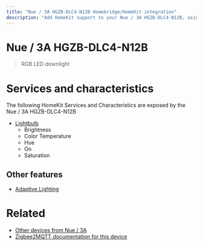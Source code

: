 ```yaml
---
title: "Nue / 3A HGZB-DLC4-N12B Homebridge/HomeKit integration"
description: "Add HomeKit support to your Nue / 3A HGZB-DLC4-N12B, using Homebridge, Zigbee2MQTT and homebridge-z2m."
---
```

<!---
This file has been GENERATED using src/docgen/docgen.ts
DO NOT EDIT THIS FILE MANUALLY!
-->
# Nue / 3A HGZB-DLC4-N12B
> RGB LED downlight


# Services and characteristics
The following HomeKit Services and Characteristics are exposed by
the Nue / 3A HGZB-DLC4-N12B

* [Lightbulb](../../light.md)
  * Brightness
  * Color Temperature
  * Hue
  * On
  * Saturation

## Other features
* [Adaptive Lighting](../../light.md)

# Related
* [Other devices from Nue / 3A](../index.md#nue_3a)
* [Zigbee2MQTT documentation for this device](https://www.zigbee2mqtt.io/devices/HGZB-DLC4-N12B.html)